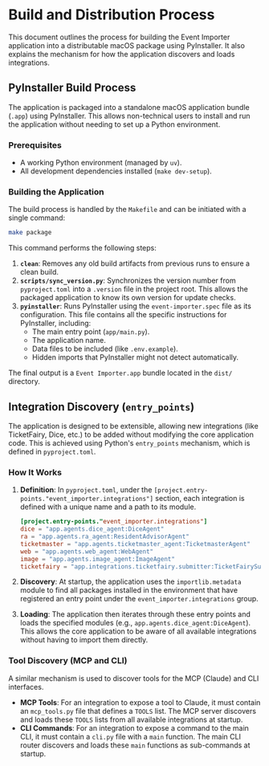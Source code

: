 # Build and Distribution Process

This document outlines the process for building the Event Importer application into a distributable macOS package using PyInstaller. It also explains the mechanism for how the application discovers and loads integrations.

## PyInstaller Build Process

The application is packaged into a standalone macOS application bundle (`.app`) using PyInstaller. This allows non-technical users to install and run the application without needing to set up a Python environment.

### Prerequisites

- A working Python environment (managed by `uv`).
- All development dependencies installed (`make dev-setup`).

### Building the Application

The build process is handled by the `Makefile` and can be initiated with a single command:

```bash
make package
```

This command performs the following steps:

1. **`clean`**: Removes any old build artifacts from previous runs to ensure a clean build.
2. **`scripts/sync_version.py`**: Synchronizes the version number from `pyproject.toml` into a `.version` file in the project root. This allows the packaged application to know its own version for update checks.
3. **`pyinstaller`**: Runs PyInstaller using the `event-importer.spec` file as its configuration. This file contains all the specific instructions for PyInstaller, including:
    - The main entry point (`app/main.py`).
    - The application name.
    - Data files to be included (like `.env.example`).
    - Hidden imports that PyInstaller might not detect automatically.

The final output is a `Event Importer.app` bundle located in the `dist/` directory.

## Integration Discovery (`entry_points`)

The application is designed to be extensible, allowing new integrations (like TicketFairy, Dice, etc.) to be added without modifying the core application code. This is achieved using Python's `entry_points` mechanism, which is defined in `pyproject.toml`.

### How It Works

1. **Definition**: In `pyproject.toml`, under the `[project.entry-points."event_importer.integrations"]` section, each integration is defined with a unique name and a path to its module.

    ```toml
    [project.entry-points."event_importer.integrations"]
    dice = "app.agents.dice_agent:DiceAgent"
    ra = "app.agents.ra_agent:ResidentAdvisorAgent"
    ticketmaster = "app.agents.ticketmaster_agent:TicketmasterAgent"
    web = "app.agents.web_agent:WebAgent"
    image = "app.agents.image_agent:ImageAgent"
    ticketfairy = "app.integrations.ticketfairy.submitter:TicketFairySubmitter"
    ```

2. **Discovery**: At startup, the application uses the `importlib.metadata` module to find all packages installed in the environment that have registered an entry point under the `event_importer.integrations` group.

3. **Loading**: The application then iterates through these entry points and loads the specified modules (e.g., `app.agents.dice_agent:DiceAgent`). This allows the core application to be aware of all available integrations without having to import them directly.

### Tool Discovery (MCP and CLI)

A similar mechanism is used to discover tools for the MCP (Claude) and CLI interfaces.

- **MCP Tools**: For an integration to expose a tool to Claude, it must contain an `mcp_tools.py` file that defines a `TOOLS` list. The MCP server discovers and loads these `TOOLS` lists from all available integrations at startup.
- **CLI Commands**: For an integration to expose a command to the main CLI, it must contain a `cli.py` file with a `main` function. The main CLI router discovers and loads these `main` functions as sub-commands at startup.
